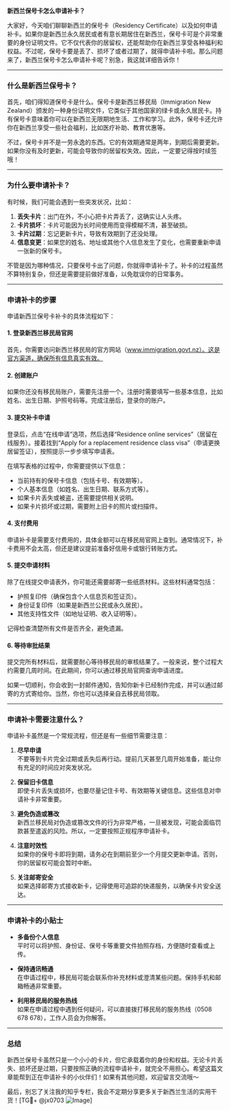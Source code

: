 **新西兰保号卡怎么申请补卡？**

大家好，今天咱们聊聊新西兰的保号卡（Residency Certificate）以及如何申请补卡。如果你是新西兰永久居民或者有意长期居住在新西兰，保号卡可是个非常重要的身份证明文件。它不仅代表你的居留权，还能帮助你在新西兰享受各种福利和权益。不过呢，保号卡要是丢了、损坏了或者过期了，就得申请补卡啦。那么问题来了，新西兰保号卡怎么申请补卡呢？别急，我这就详细告诉你！

---

### **什么是新西兰保号卡？**

首先，咱们得知道保号卡是什么。保号卡是新西兰移民局（Immigration New Zealand）颁发的一种身份证明文件，它类似于其他国家的绿卡或永久居民卡。持有保号卡意味着你可以在新西兰无限期地生活、工作和学习。此外，保号卡还允许你在新西兰享受一些社会福利，比如医疗补助、教育优惠等。

不过，保号卡并不是一劳永逸的东西。它的有效期通常是两年，到期后需要更新。如果你没有及时更新，可能会导致你的居留权失效。因此，一定要记得按时续签哦！

---

### **为什么要申请补卡？**

有时候，我们可能会遇到一些突发状况，比如：

1. **丢失卡片**：出门在外，不小心把卡片弄丢了，这确实让人头疼。
2. **卡片损坏**：卡片可能因为长时间使用而变得模糊不清，甚至破损。
3. **卡片过期**：忘记更新卡片，导致有效期到了还没处理。
4. **信息变更**：如果您的姓名、地址或其他个人信息发生了变化，也需要重新申请一张新的保号卡。

不管是因为哪种情况，只要保号卡出了问题，你就得申请补卡了。补卡的过程虽然不算特别复杂，但还是需要提前做好准备，以免耽误你的日常事务。

---

### **申请补卡的步骤**

申请新西兰保号卡补卡的具体流程如下：

#### **1. 登录新西兰移民局官网**
首先，你需要访问新西兰移民局的官方网站（www.immigration.govt.nz）。这是官方渠道，确保所有信息真实有效。

#### **2. 创建账户**
如果你还没有移民局账户，需要先注册一个。注册时需要填写一些基本信息，比如姓名、出生日期、护照号码等。完成注册后，登录你的账户。

#### **3. 提交补卡申请**
登录后，点击“在线申请”选项，然后选择“Residence online services”（居留在线服务）。接着找到“Apply for a replacement residence class visa”（申请更换居留签证），按照提示一步步填写申请表。

在填写表格的过程中，你需要提供以下信息：
- 当前持有的保号卡信息（包括卡号、有效期等）。
- 个人基本信息（如姓名、出生日期、联系方式等）。
- 如果卡片丢失或被盗，还需要提供相关说明。
- 如果卡片损坏或过期，需要附上旧卡的照片或扫描件。

#### **4. 支付费用**
申请补卡是需要支付费用的，具体金额可以在移民局官网上查到。通常情况下，补卡费用不会太高，但还是建议提前准备好信用卡或银行转账方式。

#### **5. 提交申请材料**
除了在线提交申请表外，你可能还需要邮寄一些纸质材料。这些材料通常包括：
- 护照复印件（确保包含个人信息页和签证页）。
- 身份证复印件（如果是新西兰公民或永久居民）。
- 其他支持性文件（如地址证明、收入证明等）。

记得检查清楚所有文件是否齐全，避免遗漏。

#### **6. 等待审批结果**
提交完所有材料后，就需要耐心等待移民局的审核结果了。一般来说，整个过程大约需要几周时间。在此期间，你可以通过移民局官网查询申请进度。

如果一切顺利，你会收到一封邮件通知，告知你新卡已经制作完成，并可以通过邮寄的方式寄给你。当然，你也可以选择亲自去移民局领取。

---

### **申请补卡需要注意什么？**

申请补卡虽然是一个常规流程，但还是有一些细节需要注意：

1. **尽早申请**  
   不要等到卡片完全过期或丢失后再行动。提前几天甚至几周开始准备，能让你有充足的时间应对突发状况。

2. **保留旧卡信息**  
   即使卡片丢失或损坏，也要尽量记住卡号、有效期等关键信息。这些信息对申请补卡非常重要。

3. **避免伪造或篡改**  
   新西兰移民局对伪造或篡改文件的行为非常严格，一旦被发现，可能会面临罚款甚至遣返的风险。所以，一定要按照正规程序申请补卡。

4. **注意时效性**  
   如果你的保号卡即将到期，请务必在到期前至少一个月提交更新申请。否则，你的居留权可能会暂时中断。

5. **关注邮寄安全**  
   如果选择邮寄方式接收新卡，记得使用可追踪的快递服务，以确保卡片安全送达。

---

### **申请补卡的小贴士**

- **多备份个人信息**  
  平时可以将护照、身份证、保号卡等重要文件拍照存档，方便随时查看或上传。

- **保持通讯畅通**  
  在申请过程中，移民局可能会联系你补充材料或澄清某些问题。保持手机和邮箱畅通非常重要。

- **利用移民局的服务热线**  
  如果在申请过程中遇到任何疑问，可以直接拨打移民局的服务热线（0508 678 678），工作人员会为你解答。

---

### **总结**

新西兰保号卡虽然只是一个小小的卡片，但它承载着你的身份和权益。无论卡片丢失、损坏还是过期，只要按照正确的流程申请补卡，就完全不用担心。希望这篇文章能帮到正在申请补卡的小伙伴们！如果有其他问题，欢迎留言交流哦～

最后，别忘了关注我的知乎专栏，我会不定期分享更多关于新西兰生活的实用干货！[TG💪+ @jx0703 ![Image](https://github.com/user-attachments/assets/dbca1d08-cadb-493c-b0ec-ad6f7a83f270)]